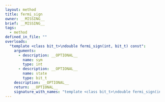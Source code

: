 ```yaml
---
layout: method
title: fermi_sign
owner: __MISSING__
brief: __MISSING__
tags:
  - method
defined_in_file: ""
overloads:
  "template <class bit_t>\ndouble fermi_sign(int, bit_t) const":
    arguments:
      - description: __OPTIONAL__
        name: sym
        type: int
      - description: __OPTIONAL__
        name: state
        type: bit_t
    description: __OPTIONAL__
    return: __OPTIONAL__
    signature_with_names: "template <class bit_t>\ndouble fermi_sign(int sym, bit_t state) const"
---
```

